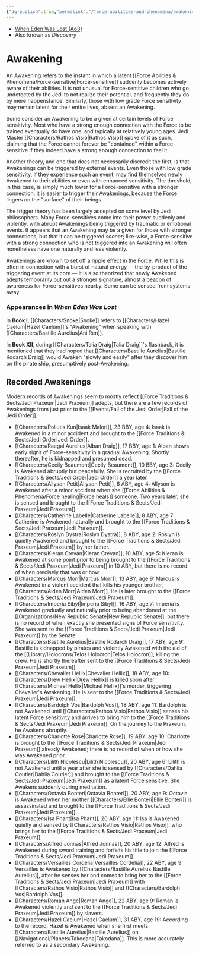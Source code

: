 ```yaml
---
{"dg-publish":true,"permalink":"/force-abilities-and-phenomena/awakening/","tags":["force"],"noteIcon":"saber1"}
---
```


- [When Eden Was Lost (Ao3)](https://archiveofourown.org/works/19334440/chapters/45992584)
- Also known as *Discovery*
# Awakening
An Awakening refers to the instant in which a latent [[Force Abilities & Phenomena/Force-sensitive\|Force-sensitive]] suddenly becomes actively aware of their abilities. It is not unusual for Force-sentitive children who go undetected by the Jedi to not realize their potential, and frequently they do by mere happenstance. Similarly, those with low grade Force sensitivity may remain latent for their entire lives, absent an Awakening. 

Some consider an Awakening to be a given at certain levels of Force sensitivity. Most who have a strong enough connection with the Force to be trained eventually do have one, and typically at relatively young ages. Jedi Master [[Characters/Rathos Visio\|Rathos Visio]] spoke of it as such, claiming that the Force cannot forever be "contained" within a Force-sensitive if they indeed have a strong enough connection to feel it. 

Another theory, and one that does not necessarily discredit the first, is that Awakenings can be triggered by external events. Even those with low grade sensitivity, if they experience such an event, may find themselves newly Awakened to their abilities or even with enhanced sensitivity. The threshold, in this case, is simply much lower for a Force-sensitive with a stronger connection; it is easier to trigger their Awakenings, because the Force lingers on the "surface" of their beings. 

The trigger theory has been largely accepted on some level by Jedi philosophers. Many Force-sensitives come into their power suddenly and violently, with abrupt Awakenings being triggered by traumatic or emotional events. It appears that an Awakening may be a given for those with stronger connections, but that it can be triggered *sooner*; like-wise, a Force-sensitive with a strong connection who is not triggered into an Awakening will often nonetheless have one naturally and less violently. 

Awakenings are known to set off a ripple effect in the Force. While this is often in connection with a burst of natural energy — the by-product of the triggering event at its core — it is also theorized that newly Awakened adepts temporarily put out a stronger signature, almost a beacon of awareness for Force-sensitives nearby. Some can be sensed from systems away. 
### Appearances in *When Eden Was Lost*

In **Book I**, [[Characters/Snoke\|Snoke]] refers to [[Characters/Hazel Caelum\|Hazel Caelum]]'s "Awakening" when speaking with [[Characters/Bastille Aurelius\|Ani Ren]].

In **Book XII**, during [[Characters/Talia Draig\|Talia Draig]]'s flashback, it is mentioned that they had hoped that [[Characters/Bastille Aurelius\|Bastille Rodarch Draig]] would Awaken "slowly and easily" after they discover him on the pirate ship, presumptively post-Awakening.
## Recorded Awakenings
Modern records of Awakenings seem to mostly reflect [[Force Traditions & Sects/Jedi Praxeum\|Jedi Praxeum]] adepts, but there are a few records of Awakenings from just prior to the [[Events/Fall of the Jedi Order\|Fall of the Jedi Order]].
* [[Characters/Pollutis Kun\|Isaak Malori]], 23 BBY, age 4: Isaak is Awakened in a minor accident and brought to the [[Force Traditions & Sects/Jedi Order\|Jedi Order]].
* [[Characters/Raegal Aurelius\|Alban Draig]], 17 BBY, age 1: Alban shows early signs of Force-sensitivity in a gradual Awakening. Shortly thereafter, he is kidnapped and presumed dead.
* [[Characters/Cecily Beaumont\|Cecily Beaumont]], 10 BBY, age 3: Cecily is Awakened abruptly but peacefully. She is recruited by the [[Force Traditions & Sects/Jedi Order\|Jedi Order]] a year later. 
* [[Characters/Allyson Petit\|Allyson Petit]], 6 ABY, age 4: Allyson is Awakened after a minor accident when she [[Force Abilities & Phenomena/Force healing\|Force heals]] someone. Two years later, she is sensed and brought to the [[Force Traditions & Sects/Jedi Praxeum\|Jedi Praxeum]].
* [[Characters/Catherine Labelle\|Catherine Labelle]], 8 ABY, age 7: Catherine is Awakened naturally and brought to the [[Force Traditions & Sects/Jedi Praxeum\|Jedi Praxeum]].
* [[Characters/Roslyn Dystra\|Roslyn Dystra]], 8 ABY, age 2: Roslyn is quietly Awakened and brought to the [[Force Traditions & Sects/Jedi Praxeum\|Jedi Praxeum]] by her father.
* [[Characters/Kieran Crevan\|Kieran Crevan]], 10 ABY, age 5: Kieran is Awakened at some point prior to being brought to the [[Force Traditions & Sects/Jedi Praxeum\|Jedi Praxeum]] in 10 ABY, but there is no record of when precisely that was or how. 
* [[Characters/Marcus Morr\|Marcus Morr]], 13 ABY, age 9: Marcus is Awakened in a violent accident that kills his younger brother, [[Characters/Aiden Morr\|Aiden Morr]]. He is later brought to the [[Force Traditions & Sects/Jedi Praxeum\|Jedi Praxeum]]. 
* [[Characters/Imperia Sibyl\|Imperia Sibyl]], 16 ABY, age 7: Imperia is Awakened gradually and naturally prior to being abandoned at the [[Organizations/New Republic Senate\|New Republic Senate]], but there is no record of when exactly she presented signs of Force sensitivity. She was sent to the [[Force Traditions & Sects/Jedi Praxeum\|Jedi Praxeum]] by the Senate. 
* [[Characters/Bastille Aurelius\|Bastille Rodarch Draig]], 17 ABY, age 9: Bastille is kidnapped by pirates and violently Awakened with the aid of the [[Library/Holocrons/Telos Holocron\|Telos Holocron]], killing the crew. He is shortly thereafter sent to the [[Force Traditions & Sects/Jedi Praxeum\|Jedi Praxeum]].
* [[Characters/Chevalier Hellix\|Chevalier Hellix]], 18 ABY, age 10: [[Characters/Drew Hellix\|Drew Hellix]] is killed soon after [[Characters/Michael Hellix\|Michael Hellix]]'s murder, triggering Chevalier's Awakening. He is sent to the [[Force Traditions & Sects/Jedi Praxeum\|Jedi Praxeum]].
* [[Characters/Bardolph Vos\|Bardolph Vos]], 18 ABY, age 11: Bardolph is not Awakened until [[Characters/Rathos Visio\|Rathos Visio]] senses his latent Force sensitivity and arrives to bring him to the [[Force Traditions & Sects/Jedi Praxeum\|Jedi Praxeum]]. On the journey to the Praxeum, he Awakens abruptly. 
* [[Characters/Charlotte Rose\|Charlotte Rose]], 19 ABY, age 10: Charlotte is brought to the [[Force Traditions & Sects/Jedi Praxeum\|Jedi Praxeum]] already Awakened; there is no record of when or how she was Awakened prior.
* [[Characters/Lilith Nicolescu\|Lilith Nicolescu]], 20 ABY, age 6: Lilith is not Awakened until a year after she is sensed by [[Characters/Dahlia Coutier\|Dahlia Coutier]] and brought to the [[Force Traditions & Sects/Jedi Praxeum\|Jedi Praxeum]] as a latent Force sensitive. She Awakens suddenly during meditation.
* [[Characters/Octavia Bonteri\|Octavia Bonteri]], 20 ABY, age 9: Octavia is Awakened when her mother [[Characters/Ellie Bonteri\|Ellie Bonteri]] is assassinated and brought to the [[Force Traditions & Sects/Jedi Praxeum\|Jedi Praxeum]].
* [[Characters/Isa Phant\|Isa Phant]], 20 ABY, age 11: Isa is Awakened quietly and sensed by [[Characters/Rathos Visio\|Rathos Visio]], who brings her to the [[Force Traditions & Sects/Jedi Praxeum\|Jedi Praxeum]].
* [[Characters/Alfred Jonnas\|Alfred Jonnas]], 20 ABY, age 12: Alfred is Awakened during sword training and forfeits his title to join the [[Force Traditions & Sects/Jedi Praxeum\|Jedi Praxeum]]. 
* [[Characters/Versailles Cordelia\|Versailles Cordelia]], 22 ABY, age 9: Versailles is Awakened by [[Characters/Bastille Aurelius\|Bastille Aurelius]], after he senses her and comes to bring her to the [[Force Traditions & Sects/Jedi Praxeum\|Jedi Praxeum]] with [[Characters/Rathos Visio\|Rathos Visio]] and [[Characters/Bardolph Vos\|Bardolph Vos]].
* [[Characters/Roman Ange\|Roman Ange]], 22 ABY, age 9: Roman is Awakened violently and sent to the [[Force Traditions & Sects/Jedi Praxeum\|Jedi Praxeum]] by slavers. 
* [[Characters/Hazel Caelum\|Hazel Caelum]], 31 ABY, age 19: According to the record, Hazel is Awakened when she first meets [[Characters/Bastille Aurelius\|Bastille Aurelius]] on [[Navigational/Planets/Takodana\|Takodana]]. This is more accurately referred to as a secondary Awakening. 